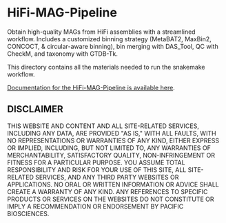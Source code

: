# HiFi-MAG-Pipeline

Obtain high-quality MAGs from HiFi assemblies with a streamlined workflow. Includes a customized binning strategy (MetaBAT2, MaxBin2, CONCOCT, & circular-aware binning), bin merging with DAS_Tool, QC with CheckM, and taxonomy with GTDB-Tk.

This directory contains all the materials needed to run the snakemake workflow. 

[Documentation for the HiFi-MAG-Pipeline is available here](https://github.com/PacificBiosciences/pb-metagenomics-tools/blob/master/docs/Tutorial-HiFi-MAG-Pipeline.md).


## DISCLAIMER
THIS WEBSITE AND CONTENT AND ALL SITE-RELATED SERVICES, INCLUDING ANY DATA, ARE PROVIDED "AS IS," WITH ALL FAULTS, WITH NO REPRESENTATIONS OR WARRANTIES OF ANY KIND, EITHER EXPRESS OR IMPLIED, INCLUDING, BUT NOT LIMITED TO, ANY WARRANTIES OF MERCHANTABILITY, SATISFACTORY QUALITY, NON-INFRINGEMENT OR FITNESS FOR A PARTICULAR PURPOSE. YOU ASSUME TOTAL RESPONSIBILITY AND RISK FOR YOUR USE OF THIS SITE, ALL SITE-RELATED SERVICES, AND ANY THIRD PARTY WEBSITES OR APPLICATIONS. NO ORAL OR WRITTEN INFORMATION OR ADVICE SHALL CREATE A WARRANTY OF ANY KIND. ANY REFERENCES TO SPECIFIC PRODUCTS OR SERVICES ON THE WEBSITES DO NOT CONSTITUTE OR IMPLY A RECOMMENDATION OR ENDORSEMENT BY PACIFIC BIOSCIENCES.
